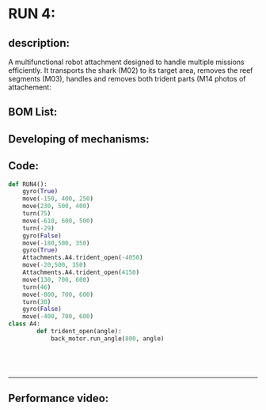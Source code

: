 

# RUN 4:

 description:
----
A multifunctional robot attachment designed to handle multiple missions efficiently. It transports the shark (M02) to its target area, removes the reef segments (M03), handles and removes both trident parts (M14
 photos of attachement:


 BOM List:
----

Developing of mechanisms:
----

 Code:
----

```python
def RUN4():
    gyro(True)
    move(-150, 400, 250)
    move(230, 500, 400)
    turn(75)
    move(-610, 600, 500)
    turn(-29)
    gyro(False)
    move(-180,500, 350)
    gyro(True)
    Attachments.A4.trident_open(-4050)
    move(-20,500, 350)
    Attachments.A4.trident_open(4150)
    move(130, 700, 600)
    turn(46)
    move(-800, 700, 600)
    turn(30)
    gyro(False)
    move(-400, 700, 600)
class A4:
        def trident_open(angle):
            back_motor.run_angle(800, angle)






``` 
----


Performance video:
----
